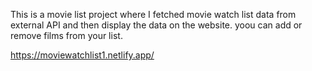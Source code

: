 This is a movie list project where I fetched movie watch list data from          
external API and then display the data on the website. yoou can add or remove films from your list.                                                                                                                                                                                                                                                                                                                                                                                                                                                                                                                                                                                                                                                                                                                                        
 
https://moviewatchlist1.netlify.app/      
